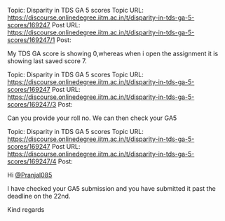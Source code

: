 Topic: Disparity in TDS GA 5 scores
Topic URL: https://discourse.onlinedegree.iitm.ac.in/t/disparity-in-tds-ga-5-scores/169247
Post URL: https://discourse.onlinedegree.iitm.ac.in/t/disparity-in-tds-ga-5-scores/169247/1
Post: <p>My TDS GA score is showing 0,whereas when i open the assignment it is showing last saved score 7.</p>

Topic: Disparity in TDS GA 5 scores
Topic URL: https://discourse.onlinedegree.iitm.ac.in/t/disparity-in-tds-ga-5-scores/169247
Post URL: https://discourse.onlinedegree.iitm.ac.in/t/disparity-in-tds-ga-5-scores/169247/3
Post: <p>Can you provide your roll no. We can then check your GA5</p>

Topic: Disparity in TDS GA 5 scores
Topic URL: https://discourse.onlinedegree.iitm.ac.in/t/disparity-in-tds-ga-5-scores/169247
Post URL: https://discourse.onlinedegree.iitm.ac.in/t/disparity-in-tds-ga-5-scores/169247/4
Post: <p>Hi <a class="mention" href="/u/pranjal085">@Pranjal085</a></p>
<p>I have checked your GA5 submission and you have submitted it past the deadline on the 22nd.</p>
<p>Kind regards</p>
